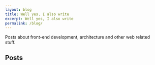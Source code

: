 ```yaml
---
layout: blog
title: Well yes, I also write
excerpt: Well yes, I also write
permalink: /blog/
---
```


Posts about front-end development, architecture and other web related stuff.

<h2 class="u-visuallyhidden">Posts</h2>
